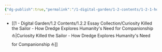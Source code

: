 ```yaml
---
{"dg-publish":true,"permalink":"/1-digital-garden/1-2-contents/1-2-1-house-specials/essays/","created":"2025-06-12T14:09:41.886+02:00","updated":"2025-06-12T14:19:17.429+02:00"}
---
```


 - [[1 - Digital Garden/1.2 Contents/1.2.2 Essay Collection/Curiosity Killed the Sailor - How Dredge Explores Humanity's Need for Companionship ⛵\|Curiosity Killed the Sailor - How Dredge Explores Humanity's Need for Companionship ⛵]]